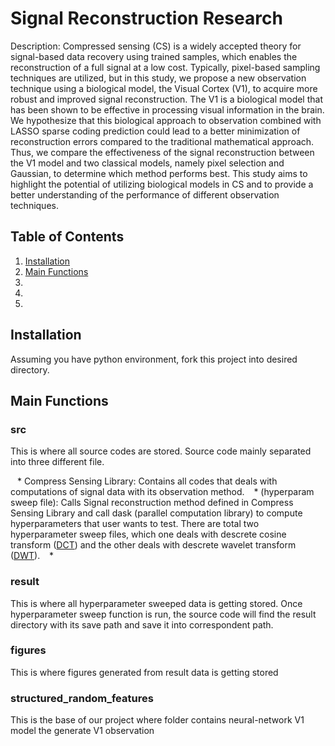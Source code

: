 # Signal Reconstruction Research
Description: Compressed sensing (CS) is a widely accepted theory for signal-based data recovery using trained samples, which enables the reconstruction of a full signal at a low cost. Typically, pixel-based sampling techniques are utilized, but in this study, we propose a new observation technique using a biological model, the Visual Cortex (V1), to acquire more robust and improved signal reconstruction. The V1 is a biological model that has been shown to be effective in processing visual information in the brain. We hypothesize that this biological approach to observation combined with LASSO sparse coding prediction could lead to a better minimization of reconstruction errors compared to the traditional mathematical approach. Thus, we compare the effectiveness of the signal reconstruction between the V1 model and two classical models, namely pixel selection and Gaussian, to determine which method performs best. This study aims to highlight the potential of utilizing biological models in CS and to provide a better understanding of the performance of different observation techniques.

## Table of Contents
1. [Installation](#installation)
2. [Main Functions](#main-functions)
3.
4.
5.

## Installation
Assuming you have python environment, fork this project into desired directory.

## Main Functions

### src
This is where all source codes are stored. Source code mainly separated into three different file. 
    
&ensp; * Compress Sensing Library: Contains all codes that deals with computations of signal data with its observation method. 
&ensp; * (hyperparam sweep file): Calls Signal reconstruction method defined in Compress Sensing Library and call dask (parallel computation library) to compute hyperparameters that user wants to test. There are total two hyperparameter sweep files, which one deals with descrete cosine transform ([DCT](https://en.wikipedia.org/wiki/Dual-clutch_transmission)) and the other deals with descrete wavelet transform ([DWT](https://en.wikipedia.org/wiki/Discrete_wavelet_transform)). 
&ensp; * 

### result
This is where all hyperparameter sweeped data is getting stored. Once hyperparameter sweep function is run, the source code will find the result directory with its save path and save it into correspondent path.

### figures
This is where figures generated from result data is getting stored

### structured_random_features
This is the base of our project where folder contains neural-network V1 model the generate V1 observation

### 